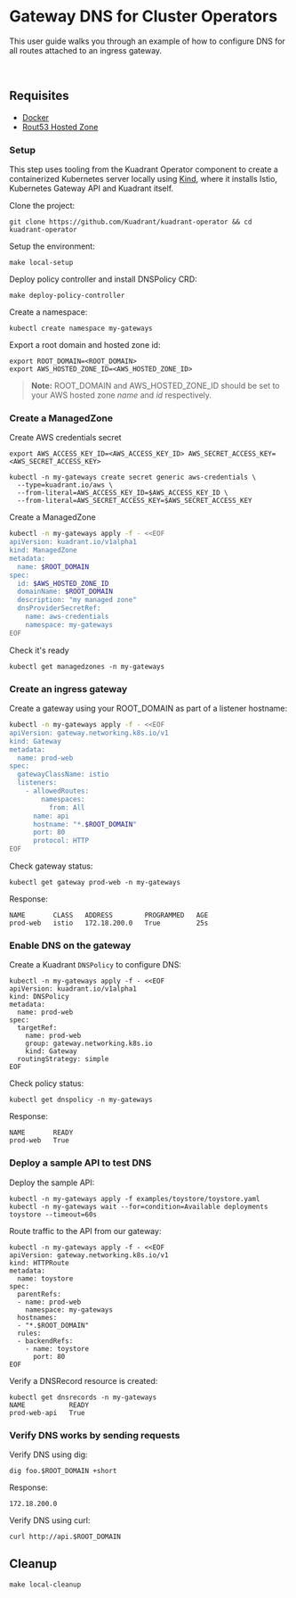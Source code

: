 # Gateway DNS for Cluster Operators

This user guide walks you through an example of how to configure DNS for all routes attached to an ingress gateway.

<br/>

## Requisites

- [Docker](https://docker.io)
- [Rout53 Hosted Zone](https://docs.aws.amazon.com/Route53/latest/DeveloperGuide/CreatingHostedZone.html)

### Setup

This step uses tooling from the Kuadrant Operator component to create a containerized Kubernetes server locally using [Kind](https://kind.sigs.k8s.io),
where it installs Istio, Kubernetes Gateway API and Kuadrant itself.

Clone the project:

```shell
git clone https://github.com/Kuadrant/kuadrant-operator && cd kuadrant-operator
```

Setup the environment:

```shell
make local-setup
```

Deploy policy controller and install DNSPolicy CRD:
```shell
make deploy-policy-controller
```

Create a namespace:
```shell
kubectl create namespace my-gateways
```

Export a root domain and hosted zone id:
```shell
export ROOT_DOMAIN=<ROOT_DOMAIN>
export AWS_HOSTED_ZONE_ID=<AWS_HOSTED_ZONE_ID>
```

> **Note:** ROOT_DOMAIN and AWS_HOSTED_ZONE_ID should be set to your AWS hosted zone *name* and *id* respectively.

### Create a ManagedZone

Create AWS credentials secret
```shell
export AWS_ACCESS_KEY_ID=<AWS_ACCESS_KEY_ID> AWS_SECRET_ACCESS_KEY=<AWS_SECRET_ACCESS_KEY>

kubectl -n my-gateways create secret generic aws-credentials \
  --type=kuadrant.io/aws \
  --from-literal=AWS_ACCESS_KEY_ID=$AWS_ACCESS_KEY_ID \
  --from-literal=AWS_SECRET_ACCESS_KEY=$AWS_SECRET_ACCESS_KEY
```

Create a ManagedZone
```sh
kubectl -n my-gateways apply -f - <<EOF
apiVersion: kuadrant.io/v1alpha1
kind: ManagedZone
metadata:
  name: $ROOT_DOMAIN
spec:
  id: $AWS_HOSTED_ZONE_ID
  domainName: $ROOT_DOMAIN
  description: "my managed zone"
  dnsProviderSecretRef:
    name: aws-credentials
    namespace: my-gateways
EOF
```

Check it's ready
```shell
kubectl get managedzones -n my-gateways
```

### Create an ingress gateway

Create a gateway using your ROOT_DOMAIN as part of a listener hostname:
```sh
kubectl -n my-gateways apply -f - <<EOF
apiVersion: gateway.networking.k8s.io/v1
kind: Gateway
metadata:
  name: prod-web
spec:
  gatewayClassName: istio
  listeners:
    - allowedRoutes:
        namespaces:
          from: All
      name: api
      hostname: "*.$ROOT_DOMAIN"
      port: 80
      protocol: HTTP
EOF
```

Check gateway status:
```shell
kubectl get gateway prod-web -n my-gateways
```
Response:
```shell
NAME       CLASS   ADDRESS        PROGRAMMED   AGE
prod-web   istio   172.18.200.0   True         25s
```

### Enable DNS on the gateway

Create a Kuadrant `DNSPolicy` to configure DNS:
```shell
kubectl -n my-gateways apply -f - <<EOF
apiVersion: kuadrant.io/v1alpha1
kind: DNSPolicy
metadata:
  name: prod-web
spec:
  targetRef:
    name: prod-web
    group: gateway.networking.k8s.io
    kind: Gateway
  routingStrategy: simple
EOF
```

Check policy status:
```shell
kubectl get dnspolicy -n my-gateways
```
Response:
```shell
NAME       READY
prod-web   True
```

### Deploy a sample API to test DNS

Deploy the sample API:
```shell
kubectl -n my-gateways apply -f examples/toystore/toystore.yaml
kubectl -n my-gateways wait --for=condition=Available deployments toystore --timeout=60s
```

Route traffic to the API from our gateway:
```shell
kubectl -n my-gateways apply -f - <<EOF
apiVersion: gateway.networking.k8s.io/v1
kind: HTTPRoute
metadata:
  name: toystore
spec:
  parentRefs:
  - name: prod-web
    namespace: my-gateways
  hostnames:
  - "*.$ROOT_DOMAIN"
  rules:
  - backendRefs:
    - name: toystore
      port: 80
EOF
```

Verify a DNSRecord resource is created:
```shell
kubectl get dnsrecords -n my-gateways
NAME           READY
prod-web-api   True
```

### Verify DNS works by sending requests

Verify DNS using dig:
```shell
dig foo.$ROOT_DOMAIN +short
```
Response:
```shell
172.18.200.0
```

Verify DNS using curl:

```shell
curl http://api.$ROOT_DOMAIN
```

## Cleanup

```shell
make local-cleanup
```
